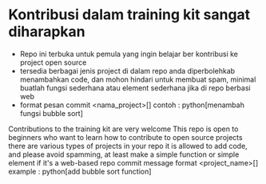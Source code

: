# Kontribusi dalam training kit sangat diharapkan
- Repo ini terbuka untuk pemula yang ingin belajar ber kontribusi ke project open source
- tersedia berbagai jenis project di dalam repo anda diperbolehkab menambahkan code, dan mohon hindari untuk membuat spam, minimal buatlah fungsi sederhana atau element sederhana jika di repo berbasi web
- format pesan commit <nama_project>[<perubahan>] contoh : python[menambah fungsi bubble sort]

  
  
  
Contributions to the training kit are very welcome
This repo is open to beginners who want to learn how to contribute to open source projects
there are various types of projects in your repo it is allowed to add code, and please avoid spamming, at least make a simple function or simple element if it's a web-based repo
commit message format <project_name>[] example : python[add bubble sort function]
